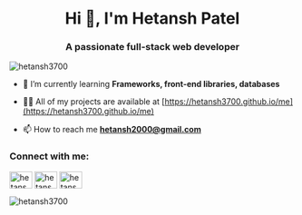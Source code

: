 <h1 align="center">Hi 👋, I'm Hetansh Patel</h1>
<h3 align="center">A passionate full-stack web developer</h3>

<p align="left"> <img src="https://komarev.com/ghpvc/?username=hetansh3700&label=Profile%20views&color=0e75b6&style=flat" alt="hetansh3700" /> </p>

- 🌱 I’m currently learning **Frameworks, front-end libraries, databases**

- 👨‍💻 All of my projects are available at [https://hetansh3700.github.io/me](https://hetansh3700.github.io/me)

- 📫 How to reach me **hetansh2000@gmail.com**

<h3 align="left">Connect with me:</h3>
<p align="left">
<a href="https://linkedin.com/in/hetansh-patel-340b171b1" target="blank"><img align="center" src="https://raw.githubusercontent.com/rahuldkjain/github-profile-readme-generator/master/src/images/icons/Social/linked-in-alt.svg" alt="hetansh-patel-340b171b1" height="30" width="40" /></a>
<a href="https://fb.com/hetansh patel" target="blank"><img align="center" src="https://raw.githubusercontent.com/rahuldkjain/github-profile-readme-generator/master/src/images/icons/Social/facebook.svg" alt="hetansh patel" height="30" width="40" /></a>
<a href="https://instagram.com/hetansh2000" target="blank"><img align="center" src="https://raw.githubusercontent.com/rahuldkjain/github-profile-readme-generator/master/src/images/icons/Social/instagram.svg" alt="hetansh2000" height="30" width="40" /></a>
</p>

<p><img align="center" src="https://github-readme-stats.vercel.app/api/top-langs?username=hetansh3700&show_icons=true&locale=en&layout=compact" alt="hetansh3700" /></p>
